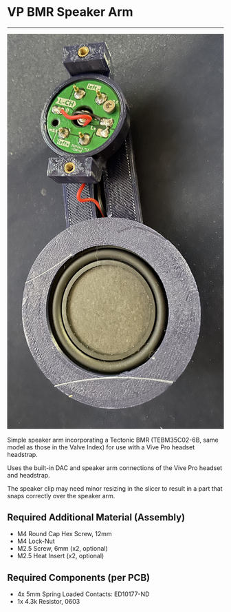 # VP BMR Speaker Arm

---

![example_image](/preview.png)

Simple speaker arm incorporating a Tectonic BMR (TEBM35C02-6B, same model as those in the Valve Index) for use with a Vive Pro headset headstrap.

Uses the built-in DAC and speaker arm connections of the Vive Pro headset and headstrap. 

The speaker clip may need minor resizing in the slicer to result in a part that snaps correctly over the speaker arm. 

## Required Additional Material (Assembly)

- M4 Round Cap Hex Screw, 12mm
- M4 Lock-Nut
- M2.5 Screw, 6mm (x2, optional)
- M2.5 Heat Insert (x2, optional)

## Required Components (per PCB)

- 4x 5mm Spring Loaded Contacts: ED10177-ND
- 1x 4.3k Resistor, 0603